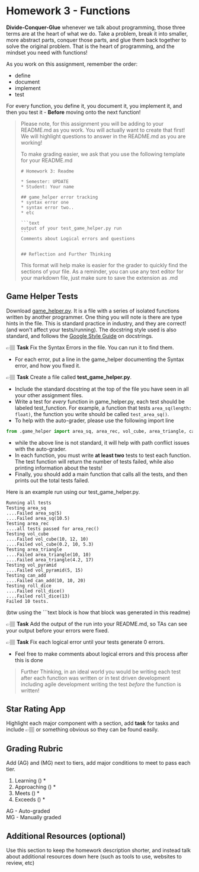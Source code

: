 # Homework 3 - Functions

**Divide-Conquer-Glue** whenever we talk about programming, those three terms are at the heart of what we do. Take a problem,
break it into smaller, more abstract parts, conquer those parts, and glue them back together to solve the original problem. That is the heart of programming, and the mindset you need with functions! 

As you work on this assignment, remember the order:

* define
* document
* implement
* test

For every function, you define it, you document it, you implement it, and then you test it - **Before** moving onto the next function!

> Please note, for this assignment you will be adding to your README.md as you work. You will actually want to create that first!
> We will highlight questions to answer in the README.md as you are working!
>
> To make grading easier, we ask that you use the following template for your README.md
> ````text
> # Homework 3: Readme
> 
> * Semester: UPDATE
> * Student: Your name
> 
> ## game_helper error tracking
> * syntax error one
> * syntax error two..
> * etc
>
> ```text
> output of your test_game_helper.py run
> ```
> Comments about Logical errors and questions
>
> 
> ## Reflection and Further Thinking
>
>````
> This format will help make is easier for the grader to quickly find the sections of your file. As a reminder, you can use 
> any text editor for your markdown file, just make sure to save the extension as .md



## Game Helper Tests

Download [game_helper.py](game_helper.py). It is a file with a series of isolated functions written by another programmer. One thing you will note is there are type hints in the file. This is standard practice in industry, and they are correct! (and won't affect your tests/running). The docstring style used is also standard, and follows the [Google Style Guide](https://google.github.io/styleguide/pyguide.html#383-functions-and-methods) on docstrings. 

👉🏽 **Task** Fix the Syntax Errors in the file. You can run it to find them. 
* For each error, put a line in the game_helper documenting the Syntax error, and how you fixed it. 



👉🏽 **Task** Create a file called **test_game_helper.py**. 
* Include the standard docstring at the top of the file you have seen in all your other assignment files. 
* Write a test for *every* function in game_helper.py, each test should be labeled test_function. For example, a function that tests `area_sq(length: float)`, the function you write should be called `test_area_sq()`.
* To help with the auto-grader, please use the following import line  
```python
from .game_helper import area_sq, area_rec, vol_cube, area_triangle, can_add, roll_dice, vol_pyramid
```
* while the above line is not standard, it will help with path conflict issues with the auto-grader.
* In each function, you must write **at least two** tests to test each function. The test function will return the number of tests failed, while also printing information about the tests!
* Finally, you should add a main function that calls all the tests, and then prints out the total tests failed. 

Here is an example run using our test_game_helper.py.

```text
Running all tests
Testing area_sq
....Failed area_sq(5)
....Failed area_sq(10.5)
Testing area_rec
....all tests passed for area_rec()
Testing vol_cube
....Failed vol_cube(10, 12, 10)
....Failed vol_cube(0.2, 10, 5.3)
Testing area_triangle
....Failed area_triangle(10, 10)
....Failed area_triangle(4.2, 17)
Testing vol_pyramid
....Failed vol_pyramid(5, 15)
Testing can_add
....Failed can_add(10, 10, 20)
Testing roll_dice
....Failed roll_dice()
....Failed roll_dice(13)
Failed 10 tests.
```
(btw using the ```text block is how that block was generated in this readme)

👉🏽 **Task**  Add the output of the run into your README.md, so TAs can see your output before your errors were fixed.

👉🏽 **Task** Fix each logical error until your tests generate 0 errors. 
* Feel free to make comments about logical errors and this process after this is done

> Further Thinking, in an ideal world you would be writing each test after each function was written or in test driven development including agile development writing the test *before* the function is written!

## Star Rating App


Highlight each major component with a section, add **task** for tasks and include 👉🏽 or something obvious so they can be found easily. 

## Grading Rubric


Add (AG) and (MG) next to tiers, add major conditions to meet to pass each tier. 

1. Learning ()
   * 
2. Approaching  ()
   * 
3. Meets  ()
   * 
4. Exceeds  ()
   * 


AG - Auto-graded  
MG - Manually graded


## Additional Resources (optional)
Use this section to keep the homework description shorter, and instead talk about additional resources down here (such as tools to use, websites to review, etc)
